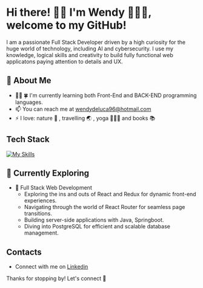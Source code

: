 

# Hi there! 👋🏻 I'm Wendy 👩🏻‍💻, welcome to my GitHub!


I am a passionate Full Stack Developer driven by a high curiosity for the huge world of technology, including  AI and cybersecurity. I use my knowledge, logical skills and creativity to build fully functional web applicatons paying attention to details and UX.



## 🚀 About Me

- 👨‍💻 🍀 I'm currently learning both Front-End and BACK-END programming languages.
- 📫 You can reach me at wendydeluca96@hotmail.com
- ⚡ I love:  nature 🌳 , travelling 🌏 , yoga 🧘🏼‍♀️ and books 📚


## Tech Stack
[![My Skills](https://skillicons.dev/icons?i=js,html,css,bootstrap,react,redux,java,spring,vscode,postman,pgadmin,typescript,postgresql,git,github,npm)](https://skillicons.dev)


## 🌱 Currently Exploring

- 🚀 Full Stack Web Development
  - Exploring the ins and outs of React and Redux for dynamic front-end experiences.
  - Navigating through the world of React Router for seamless page transitions.
  - Building server-side applications with Java, Springboot.
  - Diving into PostgreSQL for efficient and scalable database management.


## Contacts

- Connect with me on [Linkedin](https://www.linkedin.com/in/wendy-de-luca-03500b171/)


<div>Thanks for stopping by! Let's connect 🚀</div>




